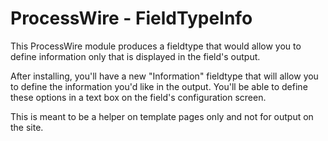 # ProcessWire - FieldTypeInfo

This ProcessWire module produces a fieldtype that would allow you to define information only that is displayed in the field's output.

After installing, you'll have a new "Information" fieldtype that will allow you to define the information you'd like in the output. You'll be able to define these options in a text box on the field's configuration screen.

This is meant to be a helper on template pages only and not for output on the site.
